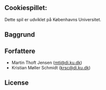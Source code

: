 Cookiespillet: 
--------------------------------------------------------
Dette spil er udviklet på Københavns Universitet. 

Baggrund
--------

Forfattere
----------
 - Martin Thoft Jensen (mtj@di.ku.dk)
 - Kristian Møller Schmidt (krsc@di.ku.dk)

License
-------
